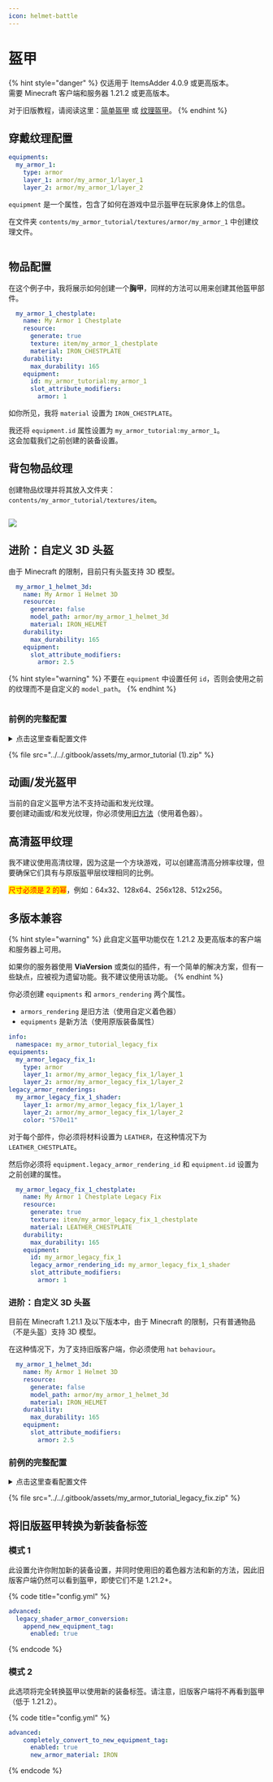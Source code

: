 ```yaml
---
icon: helmet-battle
---
```


# 盔甲

{% hint style="danger" %}
仅适用于 ItemsAdder 4.0.9 或更高版本。\
需要 Minecraft 客户端和服务器 1.21.2 或更高版本。

对于旧版教程，请阅读这里：[简单盔甲](armors-old/simple-armor.md) 或 [纹理盔甲](armors-old/textured-armor.md)。
{% endhint %}

## 穿戴纹理配置

```yaml
equipments:
  my_armor_1:
    type: armor
    layer_1: armor/my_armor_1/layer_1
    layer_2: armor/my_armor_1/layer_2
```

`equipment` 是一个属性，包含了如何在游戏中显示盔甲在玩家身体上的信息。

在文件夹 `contents/my_armor_tutorial/textures/armor/my_armor_1` 中创建纹理文件。

<figure><img src="../../.gitbook/assets/armor_textures_preview.png" alt=""><figcaption></figcaption></figure>

## 物品配置

在这个例子中，我将展示如何创建一个**胸甲**，同样的方法可以用来创建其他盔甲部件。

```yaml
  my_armor_1_chestplate:
    name: My Armor 1 Chestplate
    resource:
      generate: true
      texture: item/my_armor_1_chestplate
      material: IRON_CHESTPLATE
    durability:
      max_durability: 165
    equipment:
      id: my_armor_tutorial:my_armor_1
      slot_attribute_modifiers:
        armor: 1
```

如你所见，我将 `material` 设置为 `IRON_CHESTPLATE`。

我还将 `equipment.id` 属性设置为 `my_armor_tutorial:my_armor_1`。\
这会加载我们之前创建的装备设置。

## 背包物品纹理

创建物品纹理并将其放入文件夹：\
`contents/my_armor_tutorial/textures/item`。

<figure><img src="../../.gitbook/assets/image (72).png" alt=""><figcaption></figcaption></figure>

![](<../../.gitbook/assets/image (42) (1) (1).png>)

## 进阶：自定义 3D 头盔

由于 Minecraft 的限制，目前只有头盔支持 3D 模型。

```yaml
  my_armor_1_helmet_3d:
    name: My Armor 1 Helmet 3D
    resource:
      generate: false
      model_path: armor/my_armor_1_helmet_3d
      material: IRON_HELMET
    durability:
      max_durability: 165
    equipment:
      slot_attribute_modifiers:
        armor: 2.5
```

{% hint style="warning" %}
不要在 `equipment` 中设置任何 `id`，否则会使用之前的纹理而不是自定义的 `model_path`。
{% endhint %}

<figure><img src="../../.gitbook/assets/image (58).png" alt=""><figcaption></figcaption></figure>

### 前例的完整配置

<details>

<summary>点击这里查看配置文件</summary>

```yaml
info:
  namespace: my_armor_tutorial
equipments:
  my_armor_1:
    type: armor
    layer_1: armor/my_armor_1/layer_1
    layer_2: armor/my_armor_1/layer_2
items:
  my_armor_1_helmet:
    name: My Armor 1 Helmet
    resource:
      generate: true
      texture: item/my_armor_1_helmet
      material: IRON_HELMET
    durability:
      max_durability: 165
    equipment:
      id: my_armor_tutorial:my_armor_1
      slot_attribute_modifiers:
        armor: 2.5
  my_armor_1_chestplate:
    name: My Armor 1 Chestplate
    resource:
      generate: true
      texture: item/my_armor_1_chestplate
      material: IRON_CHESTPLATE
    durability:
      max_durability: 165
    equipment:
      id: my_armor_tutorial:my_armor_1
      slot_attribute_modifiers:
        armor: 1
  my_armor_1_leggings:
    name: My Armor 1 Leggings
    resource:
      generate: true
      texture: item/my_armor_1_leggings
      material: IRON_LEGGINGS
    durability:
      max_durability: 165
    equipment:
      id: my_armor_tutorial:my_armor_1
      slot_attribute_modifiers:
        armor: 2.5
  my_armor_1_boots:
    name: My Armor 1 Boots
    resource:
      generate: true
      texture: item/my_armor_1_boots
      material: IRON_BOOTS
    durability:
      max_durability: 165
    equipment:
      id: my_armor_tutorial:my_armor_1
      slot_attribute_modifiers:
        armor: 2.5
```

</details>

{% file src="../../.gitbook/assets/my_armor_tutorial (1).zip" %}

## 动画/发光盔甲

当前的自定义盔甲方法不支持动画和发光纹理。\
要创建动画或/和发光纹理，你必须使用[旧方法](armors-old/textured-armor.md)（使用着色器）。

## **高清盔甲纹理**

我不建议使用高清纹理，因为这是一个方块游戏，可以创建高清高分辨率纹理，但要确保它们具有与原版盔甲层纹理相同的比例。

<mark style="color:red;">尺寸必须是 2 的幂</mark>，例如：64x32、128x64、256x128、512x256。

## 多版本兼容

{% hint style="warning" %}
此自定义盔甲功能仅在 1.21.2 及更高版本的客户端和服务器上可用。

如果你的服务器使用 **ViaVersion** 或类似的插件，有一个简单的解决方案，但有一些缺点，应被视为遗留功能。我不建议使用该功能。
{% endhint %}

你必须创建 `equipments` 和 `armors_rendering` 两个属性。

* `armors_rendering` 是旧方法（使用自定义着色器）
* `equipments` 是新方法（使用原版装备属性）

```yaml
info:
  namespace: my_armor_tutorial_legacy_fix
equipments:
  my_armor_legacy_fix_1:
    type: armor
    layer_1: armor/my_armor_legacy_fix_1/layer_1
    layer_2: armor/my_armor_legacy_fix_1/layer_2
legacy_armor_renderings:
  my_armor_legacy_fix_1_shader:
    layer_1: armor/my_armor_legacy_fix_1/layer_1
    layer_2: armor/my_armor_legacy_fix_1/layer_2
    color: "570e11"
```

对于每个部件，你必须将材料设置为 `LEATHER`，在这种情况下为 `LEATHER_CHESTPLATE`。

然后你必须将 `equipment.legacy_armor_rendering_id` 和 `equipment.id` 设置为之前创建的属性。

```yaml
  my_armor_legacy_fix_1_chestplate:
    name: My Armor 1 Chestplate Legacy Fix
    resource:
      generate: true
      texture: item/my_armor_legacy_fix_1_chestplate
      material: LEATHER_CHESTPLATE
    durability:
      max_durability: 165
    equipment:
      id: my_armor_legacy_fix_1
      legacy_armor_rendering_id: my_armor_legacy_fix_1_shader
      slot_attribute_modifiers:
        armor: 1
```

### 进阶：自定义 3D 头盔

目前在 Minecraft 1.21.1 及以下版本中，由于 Minecraft 的限制，只有普通物品（不是头盔）支持 3D 模型。

在这种情况下，为了支持旧版客户端，你必须使用 `hat` `behaviour`。

```yaml
  my_armor_1_helmet_3d:
    name: My Armor 1 Helmet 3D
    resource:
      generate: false
      model_path: armor/my_armor_1_helmet_3d
      material: IRON_HELMET
    durability:
      max_durability: 165
    equipment:
      slot_attribute_modifiers:
        armor: 2.5
```

### 前例的完整配置

<details>

<summary>点击这里查看配置文件</summary>

```yaml
info:
  namespace: my_armor_tutorial_legacy_fix
equipments:
  my_armor_legacy_fix_1:
    type: armor
    layer_1: armor/my_armor_legacy_fix_1/layer_1
    layer_2: armor/my_armor_legacy_fix_1/layer_2
armors_rendering:
  my_armor_legacy_fix_1_shader:
    layer_1: armor/my_armor_legacy_fix_1/layer_1
    layer_2: armor/my_armor_legacy_fix_1/layer_2
    color: "570e11"
items:
  my_armor_legacy_fix_1_helmet:
    name: My Armor 1 Helmet Legacy Fix
    resource:
      generate: true
      texture: item/my_armor_legacy_fix_1_helmet
      material: LEATHER_HELMET
    durability:
      max_durability: 165
    equipment:
      id: my_armor_tutorial_legacy_fix:my_armor_legacy_fix_1
      slot_attribute_modifiers:
        armor: 2.5
    specific_properties:
      armor:
        slot: head
        custom_armor: my_armor_legacy_fix_1_shader
  my_armor_legacy_fix_1_chestplate:
    name: My Armor 1 Chestplate Legacy Fix
    resource:
      generate: true
      texture: item/my_armor_legacy_fix_1_chestplate
      material: LEATHER_CHESTPLATE
    durability:
      max_durability: 165
    equipment:
      id: my_armor_tutorial_legacy_fix:my_armor_legacy_fix_1
      slot_attribute_modifiers:
        armor: 1
    specific_properties:
      armor:
        slot: chest
        custom_armor: my_armor_legacy_fix_1_shader
  my_armor_legacy_fix_1_leggings:
    name: My Armor 1 Leggings Legacy Fix
    resource:
      generate: true
      texture: item/my_armor_legacy_fix_1_leggings
      material: LEATHER_LEGGINGS
    durability:
      max_durability: 165
    equipment:
      id: my_armor_tutorial_legacy_fix:my_armor_legacy_fix_1
      slot_attribute_modifiers:
        armor: 2.5
    specific_properties:
      armor:
        slot: legs
        custom_armor: my_armor_legacy_fix_1_shader
  my_armor_legacy_fix_1_boots:
    name: My Armor 1 Boots Legacy Fix
    resource:
      generate: true
      texture: item/my_armor_legacy_fix_1_boots
      material: LEATHER_BOOTS
    durability:
      max_durability: 165
    equipment:
      id: my_armor_tutorial_legacy_fix:my_armor_legacy_fix_1
      slot_attribute_modifiers:
        armor: 2.5
    specific_properties:
      armor:
        slot: feet
        custom_armor: my_armor_legacy_fix_1_shader
  my_armor_legacy_fix_1_helmet_3d:
    name: My Armor Legacy Fix 1 Helmet 3d
    resource:
      generate: false
      model_path: armor/my_armor_legacy_fix_1_helmet_3d
      material: PAPER
    durability:
      max_durability: 165
    behaviours:
      hat: true
    attribute_modifiers:
      head:
        armor: 2.5
```

</details>

{% file src="../../.gitbook/assets/my_armor_tutorial_legacy_fix.zip" %}

## 将旧版盔甲转换为新装备标签

### 模式 1

此设置允许你附加新的装备设置，并同时使用旧的着色器方法和新的方法，因此旧版客户端仍然可以看到盔甲，即使它们不是 1.21.2+。

{% code title="config.yml" %}
```yml
advanced:
  legacy_shader_armor_conversion:
    append_new_equipment_tag:
      enabled: true
```
{% endcode %}

### 模式 2

此选项将完全转换盔甲以使用新的装备标签。请注意，旧版客户端将不再看到盔甲（低于 1.21.2）。

{% code title="config.yml" %}
```yml
advanced:
    completely_convert_to_new_equipment_tag:
      enabled: true
      new_armor_material: IRON
```
{% endcode %}